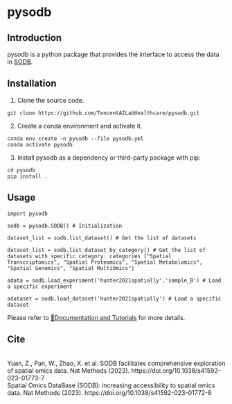 # pysodb
## Introduction
pysodb is a python package that provides the interface to access the data in [SODB](https://gene.ai.tencent.com/SpatialOmics/).

## Installation
1. Clone the source code.
```
git clone https://github.com/TencentAILabHealthcare/pysodb.git
```
2. Create a conda environment and activate it.
```
conda env create -n pysodb --file pysodb.yml
conda activate pysodb
```
3. Install pysodb as a dependency or third-party package with pip:
```
cd pysodb
pip install .
```

## Usage
```
import pysodb

sodb = pysodb.SODB() # Initialization

dataset_list = sodb.list_dataset() # Get the list of datasets

dataset_list = sodb.list_dataset_by_category() # Get the list of datasets with specific category. categories ["Spatial Transcriptomics", "Spatial Proteomics", "Spatial Metabolomics", "Spatial Genomics", "Spatial MultiOmics"]

adata = sodb.load_experiment('hunter2021spatially','sample_B') # Load a specific experiment 

adataset = sodb.load_dataset('hunter2021spatially') # Load a specific dataset
```
Please refer to [📘Documentation and Tutorials](https://pysodb.readthedocs.io/en/latest/) for more details.

## Cite
<br>
Yuan, Z., Pan, W., Zhao, X. et al. SODB facilitates comprehensive exploration of spatial omics data. Nat Methods (2023). https://doi.org/10.1038/s41592-023-01773-7

<br>
Spatial Omics DataBase (SODB): increasing accessibility to spatial omics data. Nat Methods (2023). https://doi.org/10.1038/s41592-023-01772-8
